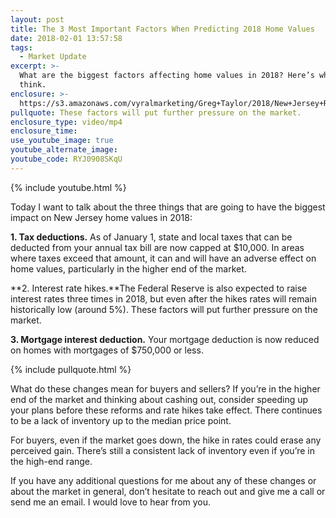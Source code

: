 ```yaml
---
layout: post
title: The 3 Most Important Factors When Predicting 2018 Home Values
date: 2018-02-01 13:57:58
tags:
  - Market Update
excerpt: >-
  What are the biggest factors affecting home values in 2018? Here’s what I
  think.
enclosure: >-
  https://s3.amazonaws.com/vyralmarketing/Greg+Taylor/2018/New+Jersey+Real+Estate-+3+Big+Impacts.mp4
pullquote: These factors will put further pressure on the market.
enclosure_type: video/mp4
enclosure_time:
use_youtube_image: true
youtube_alternate_image:
youtube_code: RYJ0908SKqU
---
```



{% include youtube.html %}

Today I want to talk about the three things that are going to have the biggest impact on New Jersey home values in 2018:

**1. Tax deductions.** As of January 1, state and local taxes that can be deducted from your annual tax bill are now capped at $10,000. In areas where taxes exceed that amount, it can and will have an adverse effect on home values, particularly in the higher end of the market.

**2. Interest rate hikes.**The Federal Reserve is also expected to raise interest rates three times in 2018, but even after the hikes rates will remain historically low (around 5%). These factors will put further pressure on the market.&nbsp;

**3. Mortgage interest deduction.** Your mortgage deduction is now reduced on homes with mortgages of $750,000 or less.

{% include pullquote.html %}

What do these changes mean for buyers and sellers? If you’re in the higher end of the market and thinking about cashing out, consider speeding up your plans before these reforms and rate hikes take effect. There continues to be a lack of inventory up to the median price point.

For buyers, even if the market goes down, the hike in rates could erase any perceived gain. There’s still a consistent lack of inventory even if you’re in the high-end range.&nbsp;

If you have any additional questions for me about any of these changes or about the market in general, don’t hesitate to reach out and give me a call or send me an email. I would love to hear from you.